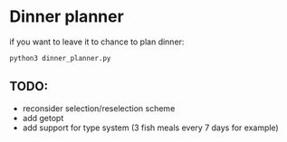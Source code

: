 # Dinner planner

if you want to leave it to chance to plan dinner: 

```sh
python3 dinner_planner.py
```

## TODO: 

* reconsider selection/reselection scheme
* add getopt
* add support for type system (3 fish meals every 7 days for example)
